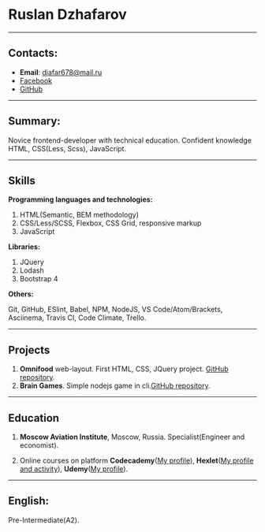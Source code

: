 # Ruslan Dzhafarov
---
## Contacts:
- **Email**: djafar678@mail.ru
- [Facebook](https://www.facebook.com/ruslan.dzhafarov.714)
- [GitHub](https://github.com/DzhafarOFF)
---
## Summary:
Novice frontend-developer with technical education. Confident knowledge HTML, CSS(Less, Scss), JavaScript.

---
## Skills
**Programming languages and technologies:**
1. HTML(Semantic, BEM methodology)
2. CSS/Less/SCSS, Flexbox, CSS Grid, responsive markup
3. JavaScript

**Libraries:**
1. JQuery
2. Lodash
3. Bootstrap 4

**Others:**

Git, GitHub, ESlint, Babel, NPM, NodeJS, VS Code/Atom/Brackets, Asciinema, Travis CI, Code Climate, Trello.

---
## Projects

1. **Omnifood** web-layout. First HTML, CSS, JQuery project.
[GitHub repository](https://github.com/DzhafarOFF/Omnifood).
2. **Brain Games**. Simple nodejs game in cli.[GitHub repository](https://github.com/DzhafarOFF/frontend-project-lvl1).
---
## Education

1. **Moscow Aviation Institute**, Moscow, Russia.
Specialist(Engineer and economist).

2. Online courses on platform **Codecademy**([My profile](https://www.codecademy.com/profiles/RuslanDzhafarov)), **Hexlet**([My profile and activity](https://ru.hexlet.io/u/djafar)), **Udemy**([My profile](https://www.udemy.com/user/ruslan-dzhafarov/)).

---

## English:

Pre-Intermediate(A2).

